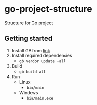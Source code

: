# go-project-structure
Structure for Go project

## Getting started
1. Install GB from [link](https://getgb.io/docs/install/)
1. Install required dependencies
    - ```gb vendor update -all```
2. Build
    - ```gb build all```
3. Run
    * Linux
        - ```bin/main```
    * Windows
        - ```bin/main.exe```